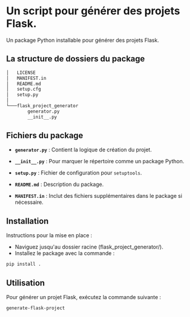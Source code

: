 # Un script pour générer des projets Flask.

Un package Python installable pour générer des projets Flask.

## La structure de dossiers du package

```bash
│   LICENSE
│   MANIFEST.in
│   README.md
│   setup.cfg
│   setup.py
│
└───flask_project_generator
        generator.py
        __init__.py
```

## Fichiers du package

- **`generator.py`** : Contient la logique de création du projet.

- **`__init__.py`** : Pour marquer le répertoire comme un package Python.

- **`setup.py`** : Fichier de configuration pour `setuptools`.

- **`README.md`** : Description du package.

- **`MANIFEST.in`** : Inclut des fichiers supplémentaires dans le package si nécessaire.

## Installation

Instructions pour la mise en place :

- Naviguez jusqu'au dossier racine (flask_project_generator/).
- Installez le package avec la commande : 

```bash
pip install .
```

## Utilisation

Pour générer un projet Flask, exécutez la commande suivante :

```bash
generate-flask-project
```